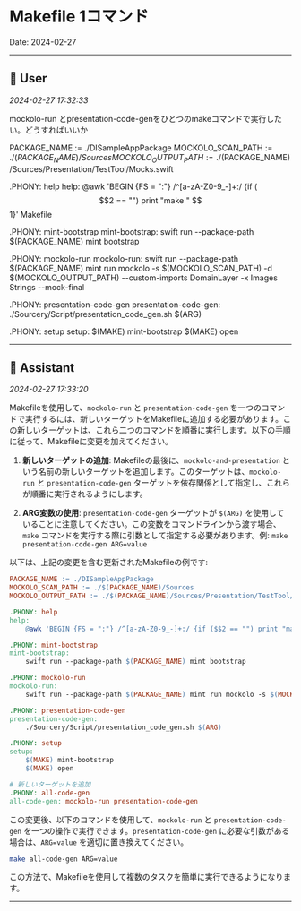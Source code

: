 # Makefile 1コマンド

Date: 2024-02-27

---

## 👤 User
*2024-02-27 17:32:33*

mockolo-run とpresentation-code-genをひとつのmakeコマンドで実行したい。どうすればいいか



PACKAGE_NAME := ./DISampleAppPackage
MOCKOLO_SCAN_PATH := ./$(PACKAGE_NAME)/Sources
MOCKOLO_OUTPUT_PATH := ./$(PACKAGE_NAME)/Sources/Presentation/TestTool/Mocks.swift

.PHONY: help
help:
	@awk 'BEGIN {FS = ":"} /^[a-zA-Z0-9_-]+:/ {if ($$2 == "") print "make " $$1}' Makefile

.PHONY: mint-bootstrap
mint-bootstrap:
	swift run --package-path $(PACKAGE_NAME) mint bootstrap

.PHONY: mockolo-run
mockolo-run:
	swift run --package-path $(PACKAGE_NAME) mint run mockolo -s $(MOCKOLO_SCAN_PATH) -d $(MOCKOLO_OUTPUT_PATH) --custom-imports DomainLayer -x Images Strings --mock-final

.PHONY: presentation-code-gen
presentation-code-gen:
	./Sourcery/Script/presentation_code_gen.sh $(ARG)

.PHONY: setup
setup:
	$(MAKE) mint-bootstrap
	$(MAKE) open

---

## 🤖 Assistant
*2024-02-27 17:33:20*

Makefileを使用して、`mockolo-run` と `presentation-code-gen` を一つのコマンドで実行するには、新しいターゲットをMakefileに追加する必要があります。この新しいターゲットは、これら二つのコマンドを順番に実行します。以下の手順に従って、Makefileに変更を加えてください。

1. **新しいターゲットの追加**:
   Makefileの最後に、`mockolo-and-presentation` という名前の新しいターゲットを追加します。このターゲットは、`mockolo-run` と `presentation-code-gen` ターゲットを依存関係として指定し、これらが順番に実行されるようにします。

2. **ARG変数の使用**:
   `presentation-code-gen` ターゲットが `$(ARG)` を使用していることに注意してください。この変数をコマンドラインから渡す場合、`make` コマンドを実行する際に引数として指定する必要があります。例: `make presentation-code-gen ARG=value`

以下は、上記の変更を含む更新されたMakefileの例です:

```makefile
PACKAGE_NAME := ./DISampleAppPackage
MOCKOLO_SCAN_PATH := ./$(PACKAGE_NAME)/Sources
MOCKOLO_OUTPUT_PATH := ./$(PACKAGE_NAME)/Sources/Presentation/TestTool/Mocks.swift

.PHONY: help
help:
	@awk 'BEGIN {FS = ":"} /^[a-zA-Z0-9_-]+:/ {if ($$2 == "") print "make " $$1}' Makefile

.PHONY: mint-bootstrap
mint-bootstrap:
	swift run --package-path $(PACKAGE_NAME) mint bootstrap

.PHONY: mockolo-run
mockolo-run:
	swift run --package-path $(PACKAGE_NAME) mint run mockolo -s $(MOCKOLO_SCAN_PATH) -d $(MOCKOLO_OUTPUT_PATH) --custom-imports DomainLayer -x Images Strings --mock-final

.PHONY: presentation-code-gen
presentation-code-gen:
	./Sourcery/Script/presentation_code_gen.sh $(ARG)

.PHONY: setup
setup:
	$(MAKE) mint-bootstrap
	$(MAKE) open

# 新しいターゲットを追加
.PHONY: all-code-gen
all-code-gen: mockolo-run presentation-code-gen
```

この変更後、以下のコマンドを使用して、`mockolo-run` と `presentation-code-gen` を一つの操作で実行できます。`presentation-code-gen` に必要な引数がある場合は、`ARG=value` を適切に置き換えてください。

```bash
make all-code-gen ARG=value
```

この方法で、Makefileを使用して複数のタスクを簡単に実行できるようになります。

---
